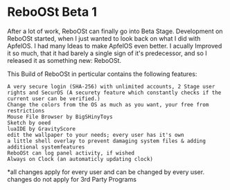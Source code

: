 # ReboOSt Beta 1
After a lot of work, ReboOSt can finally go into Beta Stage.
Development on ReboOSt started, when I just wanted to look back on what I did with ApfelOS. I had many Ideas to make ApfelOS even better. I acually Improved it so much, that it had barely a single sign of it's predecessor, and so I released it as something new: ReboOSt.

This Build of ReboOSt in perticular contains the following features:

    A very secure login (SHA-256) with unlimited accounts, 2 Stage user rights and SecurOS (A securety feature which constantly checks if the current user can be verified.)
    Change the colors from the OS as much as you want, your free from restrictions
    Mouse File Browser by BigSHinyToys
    Sketch by oeed
    luaIDE by GravityScore
    edit the wallpaper to your needs; every user has it's own
    a little shell overlay to prevent damaging system files & adding additional systemfeatures
    ReboOSt can log panel activity, if wished
    Always on Clock (an automaticly updating clock)

*all changes apply for every user and can be changed by every user. changes do not apply for 3rd Party Programs
